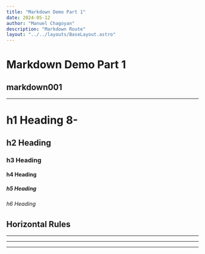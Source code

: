 ```yaml
---
title: "Markdown Demo Part 1"
date: 2024-05-12
author: "Manuel Chagoyan"
description: "Markdown Route"
layout: "../../layouts/BaseLayout.astro"
---
```


# Markdown Demo Part 1

## markdown001

---

# h1 Heading 8-

## h2 Heading

### h3 Heading

#### h4 Heading

##### h5 Heading

###### h6 Heading

## Horizontal Rules

---

---

---
